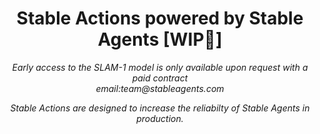 <div align="center">
    <h1>Stable Actions powered by Stable Agents [WIP🚧]</h1>
    <!-- <i>A collective list of Agents</i> -->
    <i> Early access to the SLAM-1 model is only available upon request with a paid contract
    <br>
    <a>email:team@stableagents.com</a><i>
    <p> Stable Actions are designed to increase the reliabilty of Stable Agents in production.</p>
</div>
<br/>
<br
